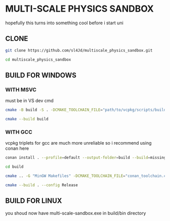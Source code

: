 # MULTI-SCALE PHYSICS SANDBOX

hopefully this turns into something cool before i start uni

## CLONE

```bash
git clone https://github.com/sl4Jd/multiscale_physics_sandbox.git
```
```bash
cd multiscale_physics_sandbox
```
## BUILD FOR WINDOWS

### WITH MSVC 
must be in VS dev cmd
```bash
cmake -B build -S . -DCMAKE_TOOLCHAIN_FILE="path/to/vcpkg/scripts/buildsystems/vcpkg.cmake"
```
```bash
cmake --build build
```
### WITH GCC
vcpkg triplets for gcc are much more unreliable so i recommend using conan here
```bash
conan install . --profile=default --output-folder=build --build=missing --settings build_type=Release
```
```bash
cd build  
```
```bash
cmake .. -G "MinGW Makefiles" -DCMAKE_TOOLCHAIN_FILE="conan_toolchain.cmake" -DCMAKE_BUILD_TYPE=Release
```
```bash
cmake --build . --config Release 
```
## BUILD FOR LINUX

you shoud now have multi-scale-sandbox.exe in build/bin directory

